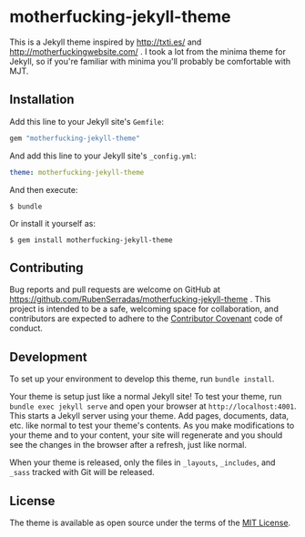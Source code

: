 # motherfucking-jekyll-theme

This is a Jekyll theme inspired by http://txti.es/  and http://motherfuckingwebsite.com/ .
I took a lot from the minima theme for Jekyll, so if you're familiar with minima
you'll probably be comfortable with MJT.

## Installation

Add this line to your Jekyll site's `Gemfile`:

```ruby
gem "motherfucking-jekyll-theme"
```

And add this line to your Jekyll site's `_config.yml`:

```yaml
theme: motherfucking-jekyll-theme
```

And then execute:

    $ bundle

Or install it yourself as:

    $ gem install motherfucking-jekyll-theme

## Contributing

Bug reports and pull requests are welcome on GitHub at https://github.com/RubenSerradas/motherfucking-jekyll-theme . This project is intended to be a safe, welcoming space for collaboration, and contributors are expected to adhere to the [Contributor Covenant](http://contributor-covenant.org) code of conduct.

## Development

To set up your environment to develop this theme, run `bundle install`.

Your theme is setup just like a normal Jekyll site! To test your theme, run `bundle exec jekyll serve` and open your browser at `http://localhost:4001`. This starts a Jekyll server using your theme. Add pages, documents, data, etc. like normal to test your theme's contents. As you make modifications to your theme and to your content, your site will regenerate and you should see the changes in the browser after a refresh, just like normal.

When your theme is released, only the files in `_layouts`, `_includes`, and `_sass` tracked with Git will be released.

## License

The theme is available as open source under the terms of the [MIT License](https://opensource.org/licenses/MIT).

